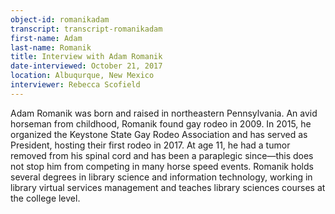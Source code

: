 ```yaml
---
object-id: romanikadam  
transcript: transcript-romanikadam  
first-name: Adam
last-name: Romanik
title: Interview with Adam Romanik
date-interviewed: October 21, 2017
location: Albuqurque, New Mexico
interviewer: Rebecca Scofield
---
```

Adam Romanik was born and raised in northeastern Pennsylvania. An avid horseman from childhood, Romanik found gay rodeo in 2009. In 2015, he organized the Keystone State Gay Rodeo Association and has served as President, hosting their first rodeo in 2017. At age 11, he had a tumor removed from his spinal cord and has been a paraplegic since—this does not stop him from competing in many horse speed events. Romanik holds several degrees in library science and information technology, working in library virtual services management and teaches library sciences courses at the college level. 